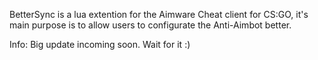BetterSync is a lua extention for the Aimware Cheat client for CS:GO, it's main purpose is to allow users to configurate the Anti-Aimbot
better.

Info: Big update incoming soon. Wait for it :)
